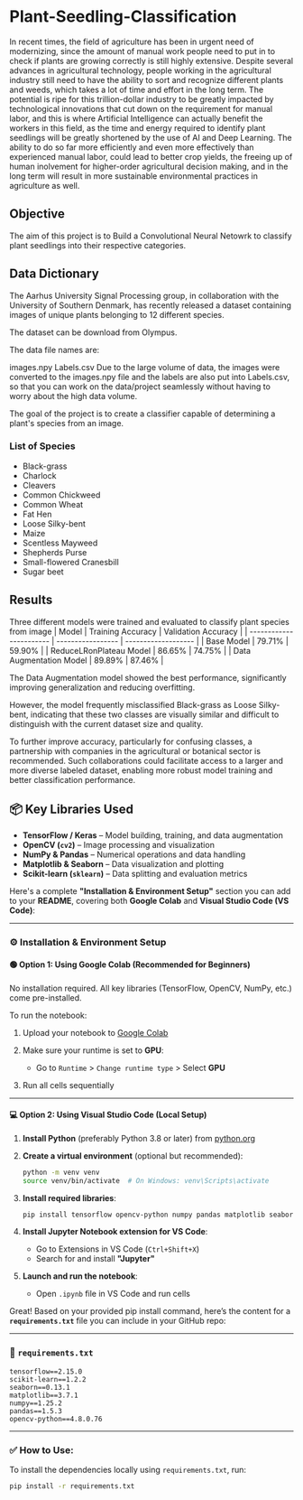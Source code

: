 # Plant-Seedling-Classification
In recent times, the field of agriculture has been in urgent need of modernizing, since the amount of manual work people need to put in to check if plants are growing correctly is still highly extensive. Despite several advances in agricultural technology, people working in the agricultural industry still need to have the ability to sort and recognize different plants and weeds, which takes a lot of time and effort in the long term. The potential is ripe for this trillion-dollar industry to be greatly impacted by technological innovations that cut down on the requirement for manual labor, and this is where Artificial Intelligence can actually benefit the workers in this field, as the time and energy required to identify plant seedlings will be greatly shortened by the use of AI and Deep Learning. The ability to do so far more efficiently and even more effectively than experienced manual labor, could lead to better crop yields, the freeing up of human inolvement for higher-order agricultural decision making, and in the long term will result in more sustainable environmental practices in agriculture as well.

## Objective
The aim of this project is to Build a Convolutional Neural Netowrk to classify plant seedlings into their respective categories.

## Data Dictionary
The Aarhus University Signal Processing group, in collaboration with the University of Southern Denmark, has recently released a dataset containing images of unique plants belonging to 12 different species.

The dataset can be download from Olympus.

The data file names are:

images.npy
Labels.csv
Due to the large volume of data, the images were converted to the images.npy file and the labels are also put into Labels.csv, so that you can work on the data/project seamlessly without having to worry about the high data volume.

The goal of the project is to create a classifier capable of determining a plant's species from an image.

### List of Species
* Black-grass
* Charlock
* Cleavers
* Common Chickweed
* Common Wheat
* Fat Hen
* Loose Silky-bent
* Maize
* Scentless Mayweed
* Shepherds Purse
* Small-flowered Cranesbill
* Sugar beet

## Results
Three different models were trained and evaluated to classify plant species from image
| Model                   | Training Accuracy | Validation Accuracy |
| ----------------------- | ----------------- | ------------------- |
| Base Model              | 79.71%            | 59.90%              |
| ReduceLRonPlateau Model | 86.65%            | 74.75%              |
| Data Augmentation Model | 89.89%        | 87.46%          |

The Data Augmentation model showed the best performance, significantly improving generalization and reducing overfitting.

However, the model frequently misclassified Black-grass as Loose Silky-bent, indicating that these two classes are visually similar and difficult to distinguish with the current dataset size and quality.

To further improve accuracy, particularly for confusing classes, a partnership with companies in the agricultural or botanical sector is recommended. Such collaborations could facilitate access to a larger and more diverse labeled dataset, enabling more robust model training and better classification performance.

## 📦 Key Libraries Used

* **TensorFlow / Keras** – Model building, training, and data augmentation
* **OpenCV (`cv2`)** – Image processing and visualization
* **NumPy & Pandas** – Numerical operations and data handling
* **Matplotlib & Seaborn** – Data visualization and plotting
* **Scikit-learn (`sklearn`)** – Data splitting and evaluation metrics

Here's a complete **"Installation & Environment Setup"** section you can add to your **README**, covering both **Google Colab** and **Visual Studio Code (VS Code)**:

---

### ⚙️ Installation & Environment Setup

#### 🟢 Option 1: Using Google Colab (Recommended for Beginners)

No installation required. All key libraries (TensorFlow, OpenCV, NumPy, etc.) come pre-installed.

To run the notebook:

1. Upload your notebook to [Google Colab](https://colab.research.google.com/)
2. Make sure your runtime is set to **GPU**:

   * Go to `Runtime` > `Change runtime type` > Select **GPU**
3. Run all cells sequentially

---

#### 💻 Option 2: Using Visual Studio Code (Local Setup)

1. **Install Python** (preferably Python 3.8 or later) from [python.org](https://www.python.org/)

2. **Create a virtual environment** (optional but recommended):

   ```bash
   python -m venv venv
   source venv/bin/activate  # On Windows: venv\Scripts\activate
   ```

3. **Install required libraries**:

   ```bash
   pip install tensorflow opencv-python numpy pandas matplotlib seaborn scikit-learn
   ```

4. **Install Jupyter Notebook extension for VS Code**:

   * Go to Extensions in VS Code (`Ctrl+Shift+X`)
   * Search for and install **"Jupyter"**

5. **Launch and run the notebook**:

   * Open `.ipynb` file in VS Code and run cells

Great! Based on your provided pip install command, here’s the content for a **`requirements.txt`** file you can include in your GitHub repo:

---

### 📄 `requirements.txt`

```
tensorflow==2.15.0
scikit-learn==1.2.2
seaborn==0.13.1
matplotlib==3.7.1
numpy==1.25.2
pandas==1.5.3
opencv-python==4.8.0.76
```

---

### ✅ How to Use:

To install the dependencies locally using `requirements.txt`, run:

```bash
pip install -r requirements.txt
```
